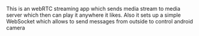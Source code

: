 This is an webRTC streaming app which sends media stream to media server which then can play it anywhere it likes. Also it sets up a simple WebSocket which allows to send messages from outside to control android camera
